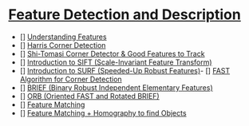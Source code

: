 # [Feature Detection and Description](https://docs.opencv.org/3.0-beta/doc/py_tutorials/py_feature2d/py_table_of_contents_feature2d/py_table_of_contents_feature2d.html)
- [] [Understanding Features](https://docs.opencv.org/3.0-beta/doc/py_tutorials/py_feature2d/py_table_of_contents_feature2d/../py_features_meaning/py_features_meaning.html)
- [] [Harris Corner Detection](https://docs.opencv.org/3.0-beta/doc/py_tutorials/py_feature2d/py_table_of_contents_feature2d/../py_features_harris/py_features_harris.html)
- [] [Shi-Tomasi Corner Detector & Good Features to Track](https://docs.opencv.org/3.0-beta/doc/py_tutorials/py_feature2d/py_table_of_contents_feature2d/../py_shi_tomasi/py_shi_tomasi.html)
- [] [Introduction to SIFT (Scale-Invariant Feature Transform)](https://docs.opencv.org/3.0-beta/doc/py_tutorials/py_feature2d/py_table_of_contents_feature2d/../py_sift_intro/py_sift_intro.html)
- [] [Introduction to SURF (Speeded-Up Robust Features)](https://docs.opencv.org/3.0-beta/doc/py_tutorials/py_feature2d/py_table_of_contents_feature2d/../py_surf_intro/py_surf_intro.html)- [] [FAST Algorithm for Corner Detection](https://docs.opencv.org/3.0-beta/doc/py_tutorials/py_feature2d/py_table_of_contents_feature2d/../py_fast/py_fast.html)
- [] [BRIEF (Binary Robust Independent Elementary Features)](https://docs.opencv.org/3.0-beta/doc/py_tutorials/py_feature2d/py_table_of_contents_feature2d/../py_brief/py_brief.html)
- [] [ORB (Oriented FAST and Rotated BRIEF)](https://docs.opencv.org/3.0-beta/doc/py_tutorials/py_feature2d/py_table_of_contents_feature2d/../py_orb/py_orb.html)
- [] [Feature Matching](https://docs.opencv.org/3.0-beta/doc/py_tutorials/py_feature2d/py_table_of_contents_feature2d/../py_matcher/py_matcher.html)
- [] [Feature Matching + Homography to find Objects](https://docs.opencv.org/3.0-beta/doc/py_tutorials/py_feature2d/py_table_of_contents_feature2d/../py_feature_homography/py_feature_homography.html)
